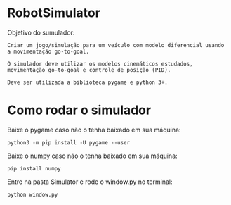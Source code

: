# RobotSimulator

Objetivo do sumulador:

	Criar um jogo/simulação para um veículo com modelo diferencial usando a movimentação go-to-goal.

	O simulador deve utilizar os modelos cinemáticos estudados, movimentação go-to-goal e controle de posição (PID).

	Deve ser utilizada a biblioteca pygame e python 3+.

# Como rodar o simulador

Baixe o pygame caso não o tenha baixado em sua máquina:

	python3 -m pip install -U pygame --user

Baixe o numpy caso não o tenha baixado em sua máquina:

	pip install numpy

Entre na pasta Simulator e rode o window.py no terminal:

	python window.py
